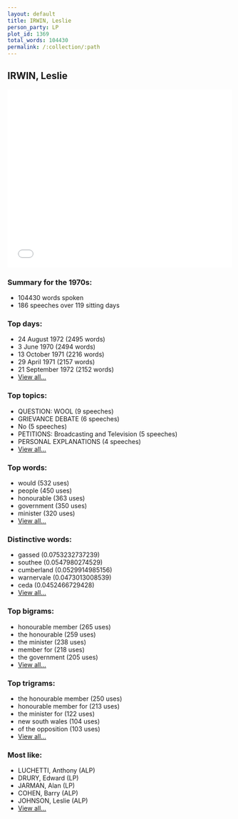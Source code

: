 ```yaml
---
layout: default
title: IRWIN, Leslie
person_party: LP
plot_id: 1369
total_words: 104430
permalink: /:collection/:path
---
```


## IRWIN, Leslie

<iframe width="100%" height="400" frameborder="0" scrolling="no" src="//plot.ly/~wragge/1369.embed"></iframe>


### Summary for the 1970s:

* 104430 words spoken
* 186 speeches over 119 sitting days


### Top days:

* 24 August 1972 (2495 words)
* 3 June 1970 (2494 words)
* 13 October 1971 (2216 words)
* 29 April 1971 (2157 words)
* 21 September 1972 (2152 words)
* [View all...](days/)


### Top topics:

* QUESTION: WOOL (9 speeches)
* GRIEVANCE DEBATE (6 speeches)
* No (5 speeches)
* PETITIONS: Broadcasting and Television (5 speeches)
* PERSONAL EXPLANATIONS (4 speeches)
* [View all...](topics/)


### Top words:

* would (532 uses)
* people (450 uses)
* honourable (363 uses)
* government (350 uses)
* minister (320 uses)
* [View all...](words/)


### Distinctive words:

* gassed (0.0753232737239)
* southee (0.0547980274529)
* cumberland (0.0529914985156)
* warnervale (0.0473013008539)
* ceda (0.0452466729428)
* [View all...](sig_words/)


### Top bigrams:

* honourable member (265 uses)
* the honourable (259 uses)
* the minister (238 uses)
* member for (218 uses)
* the government (205 uses)
* [View all...](bigrams/)


### Top trigrams:

* the honourable member (250 uses)
* honourable member for (213 uses)
* the minister for (122 uses)
* new south wales (104 uses)
* of the opposition (103 uses)
* [View all...](trigrams/)


### Most like:

* LUCHETTI, Anthony (ALP)
* DRURY, Edward (LP)
* JARMAN, Alan (LP)
* COHEN, Barry (ALP)
* JOHNSON, Leslie (ALP)
* [View all...](similarities/)
